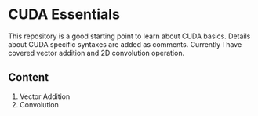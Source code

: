 # CUDA Essentials
This repository is a good starting point to learn about CUDA basics.
Details about CUDA specific syntaxes are added as comments.
Currently I have covered vector addition and 2D convolution operation.

## Content

1. Vector Addition
2. Convolution
